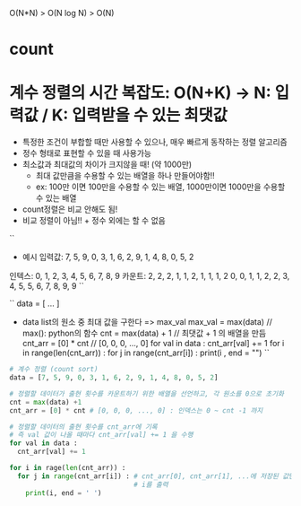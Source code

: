 O(N*N) > O(N log N) > O(N)
# count
# 계수 정렬의 시간 복잡도: O(N+K) -> N: 입력값 / K: 입력받을 수 있는 최댓값
* 특정한 조건이 부합할 때만 사용할 수 있으나, 매우 빠르게 동작하는 정렬 알고리즘
* 정수 형태로 표현할 수 있을 때 사용가능
* 최소값과 최대값의 차이가 크지않을 때! (약 1000만)
  - 최대 값만큼을 수용할 수 있는 배열을 하나 만들어야함!!
  - ex: 100만 이면 100만을 수용할 수 있는 배열, 1000만이면 1000만을 수용할 수 있는 배열
* count정렬은 비교 안해도 됨!
* 비교 정렬이 아님!! + 정수 외에는 할 수 없음

``
* 예시
입력값: 7, 5, 9, 0, 3, 1, 6, 2, 9, 1, 4, 8, 0, 5, 2

인텍스: 0, 1, 2, 3, 4, 5, 6, 7, 8, 9
카운트: 2, 2, 2, 1, 1, 2, 1, 1, 1, 2
0, 0, 1, 1, 2, 2, 3, 4, 5, 5, 6, 7, 8, 9, 9
``

``
data = [ ... ]
* data list의 원소 중 최대 값을 구한다 => max_val
max_val = max(data) // max(): python의 함수
cnt = max(data) + 1 // 최댓값 + 1 의 배열을 만듬
cnt_arr = [0] * cnt // [0, 0, 0, ..., 0]
for val in data :
  cnt_arr[val] += 1
for i in range(len(cnt_arr)) :
  for j in range(cnt_arr[i]) :
   print(i , end = "")
``

```python
# 계수 정렬 (count sort)
data = [7, 5, 9, 0, 3, 1, 6, 2, 9, 1, 4, 8, 0, 5, 2]

# 정렬할 데이터가 출현 횟수를 카운트하기 위한 배열을 선언하고, 각 원소를 0으로 초기화
cnt = max(data) +1
cnt_arr = [0] * cnt # [0, 0, 0, ..., 0] : 인덱스는 0 ~ cnt -1 까지

# 정렬할 데이터의 출현 횟수를 cnt_arr에 기록
# 즉 val 값이 나올 때마다 cnt_arr[val] += 1 을 수행
for val in data :
  cnt_arr[val] += 1

for i in rage(len(cnt_arr)) :
  for j in range(cnt_arr[i]) : # cnt_arr[0], cnt_arr[1], ...에 저장된 값만큼
                               # i를 출력
    print(i, end = ' ')
```
